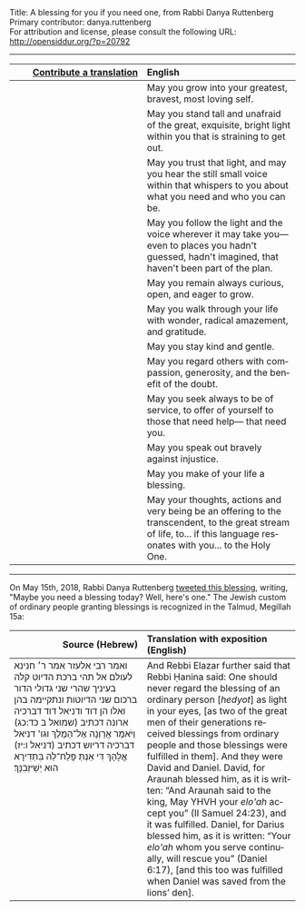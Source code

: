 <html>
<head></head>
<body>
Title: A blessing for you if you need one, from Rabbi Danya Ruttenberg<br />
Primary contributor: danya.ruttenberg<br />
For attribution and license, please consult the following URL: <a href="http://opensiddur.org/?p=20792">http://opensiddur.org/?p=20792</a>
<p />
<hr />

<table style="margin-left: auto;margin-right: auto;" class="draggable">
<thead><tr><th id="x" style="text-align: right;"><a href="/contributing/upload/">Contribute a translation</a></th><th style="text-align: left;">English</th></tr></thead>
<tbody>
<tr><td style="vertical-align:top;" width="46%">
<div class="liturgy" lang="he">

</span></div></td>
 
<td style="vertical-align:top;" width="53%">
<div class="english" lang="en">
May you grow 
into your greatest, 
bravest, 
most loving self.
</div></td></tr>


<tr><td style="vertical-align:top;" width="46%">
<div class="liturgy" lang="he">

</span></div></td>
 
<td style="vertical-align:top;" width="53%">
<div class="english" lang="en">
May you stand tall 
and unafraid 
of the great, 
exquisite, 
bright light 
within you 
that is straining to get out.
</div></td></tr>


<tr><td style="vertical-align:top;" width="46%">
<div class="liturgy" lang="he">

</span></div></td>
 
<td style="vertical-align:top;" width="53%">
<div class="english" lang="en">
May you trust that light, 
and may you hear 
the still small voice within 
that whispers to you 
about what you need 
and who you can be.
</div></td></tr>


<tr><td style="vertical-align:top;" width="46%">
<div class="liturgy" lang="he">

</span></div></td>
 
<td style="vertical-align:top;" width="53%">
<div class="english" lang="en">
May you follow the light and the voice 
wherever it may take you—
even to places you hadn't guessed, 
hadn't imagined, 
that haven't been part of the plan.
</div></td></tr>


<tr><td style="vertical-align:top;" width="46%">
<div class="liturgy" lang="he">

</span></div></td>
 
<td style="vertical-align:top;" width="53%">
<div class="english" lang="en">
May you remain always curious, 
open, 
and eager to grow.
</div></td></tr>


<tr><td style="vertical-align:top;" width="46%">
<div class="liturgy" lang="he">

</span></div></td>
 
<td style="vertical-align:top;" width="53%">
<div class="english" lang="en">
May you walk through your life 
with wonder, 
radical amazement, 
and gratitude.
</div></td></tr>


<tr><td style="vertical-align:top;" width="46%">
<div class="liturgy" lang="he">

</span></div></td>
 
<td style="vertical-align:top;" width="53%">
<div class="english" lang="en">
May you stay kind and gentle.
</div></td></tr>


<tr><td style="vertical-align:top;" width="46%">
<div class="liturgy" lang="he">

</span></div></td>
 
<td style="vertical-align:top;" width="53%">
<div class="english" lang="en">
May you regard others 
with compassion, 
generosity, 
and the benefit of the doubt.
</div></td></tr>


<tr><td style="vertical-align:top;" width="46%">
<div class="liturgy" lang="he">

</span></div></td>
 
<td style="vertical-align:top;" width="53%">
<div class="english" lang="en">
May you seek 
always 
to be of service, 
to offer of yourself 
to those that need help—
that need you.
</div></td></tr>


<tr><td style="vertical-align:top;" width="46%">
<div class="liturgy" lang="he">

</span></div></td>
 
<td style="vertical-align:top;" width="53%">
<div class="english" lang="en">
May you speak out 
bravely 
against injustice.
</div></td></tr>


<tr><td style="vertical-align:top;" width="46%">
<div class="liturgy" lang="he">

</span></div></td>
 
<td style="vertical-align:top;" width="53%">
<div class="english" lang="en">
May you make of your life a blessing.
</div></td></tr>


<tr><td style="vertical-align:top;" width="46%">
<div class="liturgy" lang="he">

</span></div></td>
 
<td style="vertical-align:top;" width="53%">
<div class="english" lang="en">
May your thoughts, 
actions 
and very being 
be an offering to the transcendent, 
to the great stream of life, 
to... if this language resonates with you... 
to the Holy One.
</div></td></tr>
</tbody></table>

<hr />

On May 15th, 2018, Rabbi Danya Ruttenberg <a href="https://twitter.com/TheRaDR/status/996062315916251138">tweeted this blessing</a>, writing, "Maybe you need a blessing today?  Well, here's one." The Jewish custom of ordinary people granting blessings is recognized in the Talmud, Megillah 15a:

<table style="margin-left: auto;margin-right: auto;" class="draggable">
<thead><tr><th id="x" style="text-align: right;">Source (Hebrew)</th><th style="text-align: left;">Translation with exposition (English)</th></tr></thead>
<tbody>
<tr><td style="vertical-align:top;" width="46%">
<div class="commentary" lang="he">
ואמר רבי אלעזר אמר ר׳ חנינא לעולם אל תהי ברכת הדיוט קלה בעיניך שהרי שני גדולי הדור ברכום שני הדיוטות ונתקיימה בהן ואלו הן דוד ודניאל דוד דברכיה ארונה דכתיב <span class="citation">(שמואל ב כד:כג)</span> וַיֹּאמֶר אֲרַוְנָה אֶל־הַמֶּלֶךְ וגו' דניאל דברכיה דריוש דכתיב <span class="citation">(דניאל ו:יז)</span> אֱלָהָךְ דִּי אַנְתְּ פָּלַח־לֵהּ בִּתְדִירָא הוּא יְשֵׁיזְבִנָּךְ׃
</span></div></td>
 
<td style="vertical-align:top;" width="53%">
<div class="english" lang="en">
And Rebbi Elazar further said that Rebbi Ḥanina said: One should never regard the blessing of an ordinary person [<em>hedyot</em>] as light in your eyes, [as two of the great men of their generations received blessings from ordinary people and those blessings were fulfilled in them]. And they were David and Daniel. David, for Araunah blessed him, as it is written: “And Araunah said to the king, May YHVH your <em>elo'ah</em> accept you” (II Samuel 24:23), and it was fulfilled. Daniel, for Darius blessed him, as it is written: “Your <em>elo'ah</em> whom you serve continually, will rescue you” (Daniel 6:17), [and this too was fulfilled when Daniel was saved from the lions’ den].
</div></td></tr>
</tbody></table>
</body>
</html>
